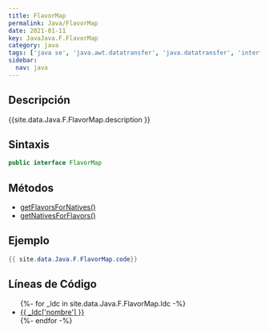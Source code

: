 ```yaml
---
title: FlavorMap
permalink: Java/FlavorMap
date: 2021-01-11
key: JavaJava.F.FlavorMap
category: java
tags: ['java se', 'java.awt.datatransfer', 'java.datatransfer', 'interface java', 'Java 1.2']
sidebar: 
  nav: java
---
```


## Descripción
{{site.data.Java.F.FlavorMap.description }}

## Sintaxis
~~~java
public interface FlavorMap
~~~

## Métodos
* [getFlavorsForNatives()](/Java/FlavorMap/getFlavorsForNatives)
* [getNativesForFlavors()](/Java/FlavorMap/getNativesForFlavors)

## Ejemplo
~~~java
{{ site.data.Java.F.FlavorMap.code}}
~~~

## Líneas de Código
<ul>
{%- for _ldc in site.data.Java.F.FlavorMap.ldc -%}
   <li>
       <a href="{{_ldc['url'] }}">{{ _ldc['nombre'] }}</a>
   </li>
{%- endfor -%}
</ul>

